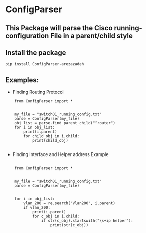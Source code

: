 # ConfigParser
## This Package will parse the Cisco running-configuration File in a parent/child style

## Install the package 

`pip install ConfigParser-arezazadeh`

## Examples:

* Finding Routing Protocol
```
    from ConfigParser import *
    
    
    my_file = "switch01_running_config.txt"
    parse = ConfigParser(my_file)
    obj_list = parse.find_parent_child("^router")
    for i in obj_list:
        print(i.parent)
        for child_obj in i.child:
            print(child_obj)
 
 ```
 * Finding Interface and Helper address Example 
```

    from ConfigParser import *


    my_file = "switch01_running_config.txt"
    parse = ConfigParser(my_file)
    

    for i in obj_list:
        vlan_200 = re.search("Vlan200", i.parent)
        if vlan_200:
            print(i.parent)
            for c_obj in i.child:
                if str(c_obj).startswith("\s+ip helper"):
                    print(str(c_obj))
```
